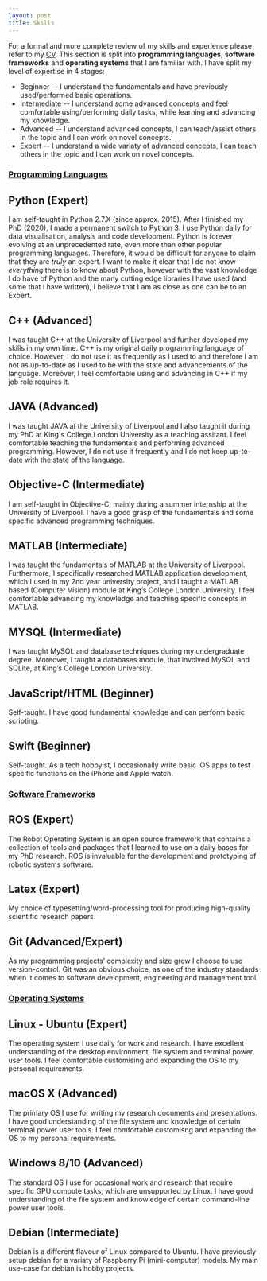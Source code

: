 ```yaml
---
layout: post
title: Skills
---
```


For a formal and more complete review of my skills and experience please refer to my [CV](/personal/content/TZhivkov_CV_011.pdf).
This section is split into **programming languages**, **software frameworks** and **operating systems** that I am familiar with.
I have split my level of expertise in 4 stages:

* Beginner -- I understand the fundamentals and have previously used/performed basic operations.
* Intermediate -- I understand some advanced concepts and feel comfortable using/performing daily tasks, while learning and advancing my knowledge.
* Advanced -- I understand advanced concepts, I can teach/assist others in the topic and I can work on novel concepts.
* Expert -- I understand a wide variaty of advanced concepts, I can teach others in the topic and I can work on novel concepts.

### <ins>Programming Languages</ins>

## Python (Expert)

I am self-taught in Python 2.7.X (since approx. 2015). After I finished my PhD (2020), I made a permanent switch to Python 3. 
I use Python daily for data visualisation, analysis and code development. 
Python is forever evolving at an unprecedented rate, even more than other popular programming languages. 
Therefore, it would be difficult for anyone to claim that they are _truly_ an expert. 
I want to make it clear that I do not know _everything_ there is to know about Python, however with the vast knowledge I do have of Python and the many cutting edge libraries I have used (and some that I have written), I believe that I am as close as one can be to an Expert.

## C++ (Advanced)

I was taught C++ at the University of Liverpool and further developed my skills in my own time. 
C++ is my original daily programming language of choice.
However, I do not use it as frequently as I used to and therefore I am not as up-to-date as I used to be with the state and advancements of the language.
Moreover, I feel comfortable using and advancing in C++ if my job role requires it.

## JAVA (Advanced)

I was taught JAVA at the University of Liverpool and I also taught it during my PhD at King's College London University as a teaching assitant. 
I feel comfortable teaching the fundamentals and performing advanced programming.
However, I do not use it frequently and I do not keep up-to-date with the state of the language.

## Objective-C (Intermediate)

I am self-taught in Objective-C, mainly during a summer internship at the University of Liverpool. 
I have a good grasp of the fundamentals and some specific advanced programming techniques.

## MATLAB (Intermediate)

I was taught the fundamentals of MATLAB at the University of Liverpool. 
Furthermore, I specifically researched MATLAB application development, which I used in my 2nd year university project, and I taught a MATLAB based (Computer Vision) module at King’s College London University.
I feel comfortable advancing my knowledge and teaching specific concepts in MATLAB.

## MYSQL (Intermediate)

I was taught MySQL and database techniques during my undergraduate degree. 
Moreover, I taught a databases module, that involved MySQL and SQLite, at King’s College London University.

## JavaScript/HTML (Beginner)

Self-taught.
I have good fundamental knowledge and can perform basic scripting.

## Swift (Beginner)

Self-taught.
As a tech hobbyist, I occasionally write basic iOS apps to test specific functions on the iPhone and Apple watch.

### <ins>Software Frameworks</ins>

## ROS (Expert)

The Robot Operating System is an open source framework that contains a collection of tools and packages that I learned to use on a daily bases for my PhD research. ROS is invaluable for the development and prototyping of robotic systems software.

## Latex (Expert)

My choice of typesetting/word-processing tool for producing high-quality scientific research papers.

## Git (Advanced/Expert)

As my programming projects’ complexity and size grew I choose to use version-control.
Git was an obvious choice, as one of the industry standards when it comes to software development, engineering and management tool.

### <ins>Operating Systems</ins>

## Linux - Ubuntu (Expert)

The operating system I use daily for work and research. 
I have excellent understanding of the desktop environment, file system and terminal power user tools.
I feel comfortable customising and expanding the OS to my personal requirements.

## macOS X (Advanced)

The primary OS I use for writing my research documents and presentations. 
I have good understanding of the file system and knowledge of certain terminal power user tools.
I feel comfortable customisng and expanding the OS to my personal requirements.

## Windows 8/10 (Advanced)

The standard OS I use for occasional work and research that require specific GPU compute tasks, which are unsupported by Linux. 
I have good understanding of the file system and knowledge of certain command-line power user tools.

## Debian (Intermediate)

Debian is a different flavour of Linux compared to Ubuntu. 
I have previously setup debian for a variaty of Raspberry Pi (mini-computer) models.
My main use-case for debian is hobby projects.
